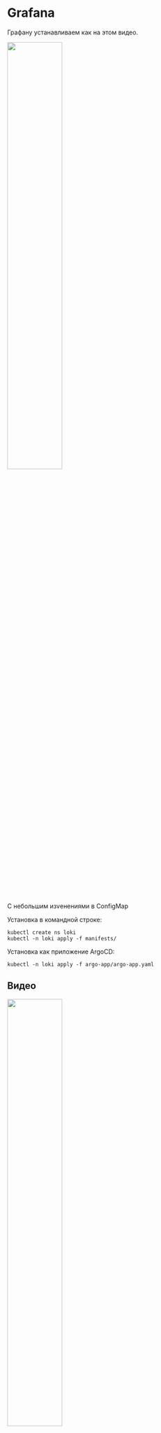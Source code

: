 # Grafana

Графану устанавливаем как на этом видео.

[<img src="https://img.youtube.com/vi/trHNN-X_BUE/maxresdefault.jpg" width="50%">](https://youtu.be/trHNN-X_BUE&t=907s)

С небольшим изvенениями в ConfigMap

Установка в командной строке:

    kubectl create ns loki
    kubectl -n loki apply -f manifests/

Установка как приложение ArgoCD:

    kubectl -n loki apply -f argo-app/argo-app.yaml

## Видео

[<img src="https://img.youtube.com/vi/cAiBsaAO_IM/maxresdefault.jpg" width="50%">](https://youtu.be/cAiBsaAO_IM)
